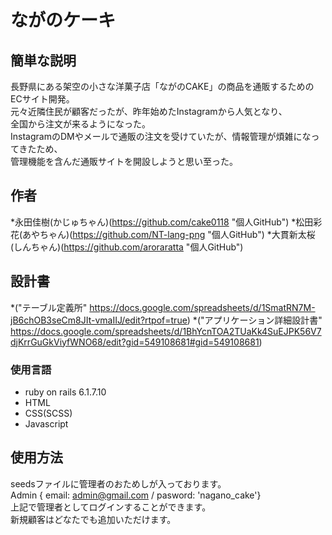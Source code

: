# ながのケーキ 

## 簡単な説明
長野県にある架空の小さな洋菓子店「ながのCAKE」の商品を通販するためのECサイト開発。<br>
元々近隣住民が顧客だったが、昨年始めたInstagramから人気となり、<br>
全国から注文が来るようになった。<br>
InstagramのDMやメールで通販の注文を受けていたが、情報管理が煩雑になってきたため、<br>
管理機能を含んだ通販サイトを開設しようと思い至った。

## 作者
*永田佳樹(かじゅちゃん)(https://github.com/cake0118 "個人GitHub")
*松田彩花(あやちゃん)(https://github.com/NT-lang-png "個人GitHub")
*大貫新太桜(しんちゃん)(https://github.com/aroraratta "個人GitHub")

## 設計書
*("テーブル定義所" https://docs.google.com/spreadsheets/d/1SmatRN7M-jB6chOB3seCm8JIt-vmaIIJ/edit?rtpof=true)
*("アプリケーション詳細設計書" https://docs.google.com/spreadsheets/d/1BhYcnTOA2TUaKk4SuEJPK56V7djKrrGuGkViyfWNO68/edit?gid=549108681#gid=549108681)

### 使用言語
* ruby on rails 6.1.7.10
* HTML
* CSS(SCSS)
* Javascript

## 使用方法
seedsファイルに管理者のおためしが入っております。<br>
Admin { email: admin@gmail.com / pasword: 'nagano_cake'}<br>
上記で管理者としてログインすることができます。<br>
新規顧客はどなたでも追加いただけます。